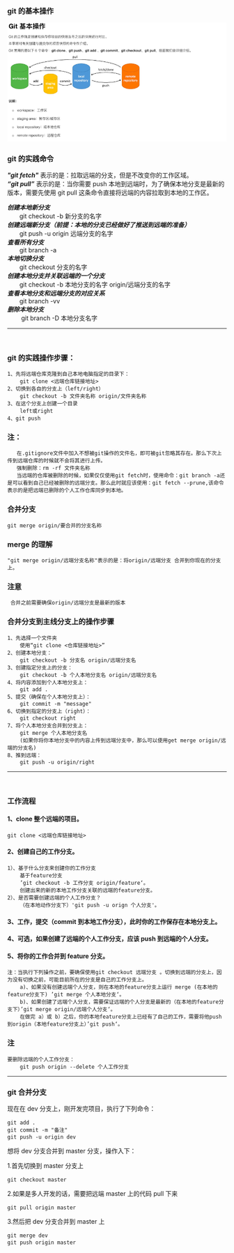 ### **git 的基本操作**

![](../img/git的基本操作.png)

### git 的实践命令

**_"git fetch"_** 表示的是：拉取远端的分支，但是不改变你的工作区域。  
**_“git pull”_** 表示的是：当你需要 push 本地到远端时，为了确保本地分支是最新的版本，需要先使用 git pull 这条命令直接将远端的内容拉取到本地的工作区。

**_创建本地新分支_**  
&emsp;&emsp;git checkout -b 新分支的名字  
**_创建远端新分支（前提：本地的分支已经做好了推送到远端的准备）_**  
&emsp;&emsp;git push -u origin 远端分支的名字  
**_查看所有分支_**  
&emsp;&emsp;git branch -a  
**_本地切换分支_**  
&emsp;&emsp;git checkout 分支的名字  
**_创建本地分支并关联远端的一个分支_**  
&emsp;&emsp;git checkout -b 本地分支的名字 origin/远端分支的名字  
**_查看本地分支和远端分支的对应关系_**  
&emsp;&emsp;git branch -vv  
**_删除本地分支_**  
&emsp;&emsp; git branch -D 本地分支名字

---

&nbsp;

### git 的实践操作步骤：

    1、先将远端仓库克隆到自己本地电脑指定的目录下：
        git clone <远端仓库链接地址>
    2、切换到各自的分支上（left/right）
        git checkout -b 文件夹名称 origin/文件夹名称
    3、在这个分支上创建一个目录
        left或right
    4、git push

### 注：

       在.gitignore文件中加入不想被git操作的文件名，即可被git忽略其存在。那么下次上传到远端仓库的时候就不会将其进行上传。
       强制删除：rm -rf 文件夹名称
       当远端的仓库被删除的时候，如果仅仅使用git fetch时，使用命令：git branch -a还是可以看到自己已经被删除的远端分支。那么此时就应该使用：git fetch --prune,该命令表示的是把远端已删除的个人工作仓库同步到本地。

### 合并分支

    git merge origin/要合并的分支名称

### merge 的理解

    "git merge origin/远端分支名称"表示的是：将origin/远端分支 合并到你现在的分支上。

### **注意**

     合并之前需要确保origin/远端分支是最新的版本

### **合并分支到主线分支上的操作步骤**

    1、先选择一个文件夹
        使用“git clone <仓库链接地址>”
    2、创建本地分支：
        git checkout -b 分支名 origin/远端分支名
    3、创建指定分支上的分支：
        git checkout -b 个人本地分支名 origin/远端分支名
    4、将内容添加到个人本地分支上：
        git add .
    5、提交（确保在个人本地分支上）：
        git commit -m "message"
    6、切换到指定的分支上（right）：
        git checkout right
    7、将个人本地分支合并到分支上：
        git merge 个人本地分支名
        (如果你将你本地分支中的内容上传到远端分支中，那么可以使用get merge origin/远端的分支名)
    8、推到远端：
        git push -u origin/right

---

&nbsp;

### **工作流程**

#### 1、clone 整个远端的项目。

    git clone <远端仓库链接地址>

#### 2、创建自己的工作分支。

    1）、基于什么分支来创建你的工作分支
        基于feature分支
        ’git checkout -b 工作分支 origin/feature‘。
        创建出来的新的本地工作分支关联的远端的feature分支。
    2）、是否需要创建远端的个人工作分支？
        （在本地动作分支下）'git push -u orign 个人分支'。

#### 3、工作，提交（commit 到本地工作分支），此时你的工作保存在本地分支上。

#### 4、可选，如果创建了远端的个人工作分支，应该 push 到远端的个人分支。

#### 5、将你的工作合并到 feature 分支。

    注：当执行下列操作之前，要确保使用git checkout 远端分支 。切换到远端的分支上，因为没有切换之前，可能目前所在的分支是自己的工作分支上。
        a)、如果没有创建远端个人分支，则在本地的feature分支上运行 merge (在本地的feature分支下) ’git merge 个人本地分支‘。
        b)、如果创建了远端个人分支，需要保证远端的个人分支是最新的（在本地的feature分支下）’git merge origin/远端个人分支‘。
        在做完 a）或 b）之后，你的本地feature分支上已经有了自己的工作，需要将他push到origin（本地feature分支上）’git push‘。

### **注**

    要删除远端的个人工作分支：
        git push origin --delete 个人工作分支

---

### git 合并分支

现在在 dev 分支上，刚开发完项目，执行了下列命令：

```shell
git add .
git commit -m "备注"
git push -u origin dev
```

想将 dev 分支合并到 master 分支，操作入下：

1.首先切换到 master 分支上

```shell
git checkout master
```

2.如果是多人开发的话，需要把远端 master 上的代码 pull 下来

```shell
git pull origin master
```

3.然后把 dev 分支合并到 master 上

```shell
git merge dev
git push origin master
```
